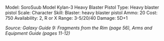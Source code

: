 Model: SoroSuub Model Kylan-3 Heavy Blaster Pistol
Type: Heavy blaster pistol
Scale: Character
Skill: Blaster: heavy blaster pistol
Ammo: 20
Cost: 750
Availability: 2, R or X
Range: 3-5/20/40
Damage: 5D+1

*Source: Galaxy Guide 9: Fragments from the Rim (page 56), Arms and Equipment Guide (pages 11-12)*